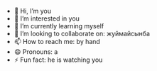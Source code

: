 - 👋 Hi, I’m you
- 👀 I’m interested in you 
- 🌱 I’m currently learning myself
- 💞️ I’m looking to collaborate on: жуймайсынба
- 📫 How to reach me: by hand
- 😄 Pronouns: a
- ⚡ Fun fact: he is watching you

<!---
Zeoros/Zeoros is a ✨ special ✨ repository because its `README.md` (this file) appears on your GitHub profile.
You can click the Preview link to take a look at your changes.
--->
